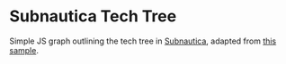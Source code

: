 Subnautica Tech Tree
====================

Simple JS graph outlining the tech tree in [Subnautica][1], adapted from [this sample][2].

[1]: https://unknownworlds.com/subnautica/
[2]: https://bl.ocks.org/mbostock/1093025
